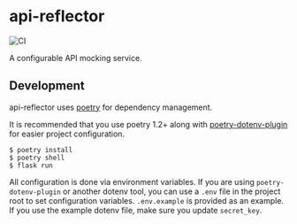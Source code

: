 # api-reflector

![CI](https://github.com/backwardspy/api-reflector/actions/workflows/main.yml/badge.svg)

A configurable API mocking service.

## Development

api-reflector uses [poetry](https://python-poetry.org) for dependency
management.

It is recommended that you use poetry 1.2+ along with
[poetry-dotenv-plugin](https://github.com/mpeteuil/poetry-dotenv-plugin) for
easier project configuration.

```shell
$ poetry install
$ poetry shell
$ flask run
```

All configuration is done via environment variables. If you are using
`poetry-dotenv-plugin` or another dotenv tool, you can use a `.env` file in the
project root to set configuration variables. `.env.example` is provided as an
example. If you use the example dotenv file, make sure you update `secret_key`.
